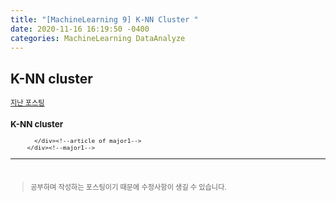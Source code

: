 ```yaml
---
title: "[MachineLearning 9] K-NN Cluster "
date: 2020-11-16 16:19:50 -0400
categories: MachineLearning DataAnalyze
---
```

## K-NN cluster

<div style = "font-size : 0.8em"><!--biggest-->
  <a href="https://can019.github.io/machinelearning/dataanalyze/MachineLearning-AI-8/">지난 포스팅</a>
  <div><!--main-->
    <div><!--major1-->
      <h3 style = "font-size :1.2em">K-NN cluster</h3><!--title of major1-->
        <div style = "margin-left : 3%"><!--Article of major1-->
	
        </div><!--article of major1-->
      </div><!--major1-->
  </div><!--main-->
  <hr>
  <br>
  <div><!--<blockquote-->
    <blockquote>
      공부하며 작성하는 포스팅이기 때문에 수정사항이 생길 수 있습니다.
    </blockquote>
  </div><!--<blockquote-->
</div><!--biggest-->
